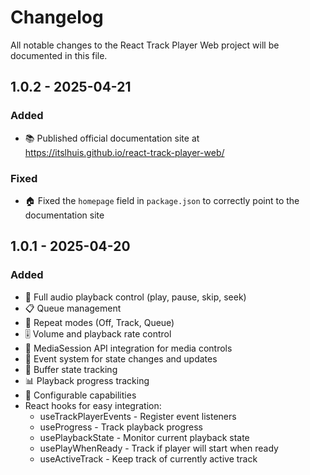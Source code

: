 # Changelog

All notable changes to the React Track Player Web project will be documented in this file.

## 1.0.2 - 2025-04-21

### Added

- 📚 Published official documentation site at https://itslhuis.github.io/react-track-player-web/

### Fixed

- 🏠 Fixed the `homepage` field in `package.json` to correctly point to the documentation site

## 1.0.1 - 2025-04-20

### Added

- 🎵 Full audio playback control (play, pause, skip, seek)
- 📋 Queue management
- 🔁 Repeat modes (Off, Track, Queue)
- 🎚️ Volume and playback rate control
- 📱 MediaSession API integration for media controls
- 🔄 Event system for state changes and updates
- 🌊 Buffer state tracking
- 📊 Playback progress tracking
- 🔧 Configurable capabilities
- React hooks for easy integration:
  - useTrackPlayerEvents - Register event listeners
  - useProgress - Track playback progress
  - usePlaybackState - Monitor current playback state
  - usePlayWhenReady - Track if player will start when ready
  - useActiveTrack - Keep track of currently active track
